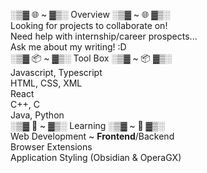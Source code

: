 ░▒▓ 🌐 ~ ▓▒░ Overview ░▒▓ ~ 🌐 ▓▒░         
Looking for projects to collaborate on!   
Need help with internship/career prospects...   
Ask me about my writing! :D     
░▒▓ 📦 ~ ▓▒░ Tool Box ░▒▓ ~ 📦 ▓▒░       
Javascript, Typescript   
HTML, CSS, XML   
React   
C++, C   
Java, Python   
░▒▓ 🌱 ~ ▓▒░ Learning ░▒▓ ~ 🌱 ▓▒░        
Web Development ~ **Frontend**/Backend   
Browser Extensions    
Application Styling (Obsidian & OperaGX)      
